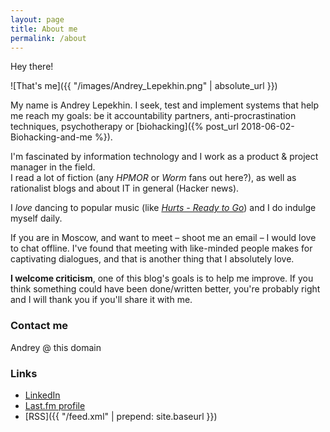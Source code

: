```yaml
---
layout: page
title: About me
permalink: /about
---
```


Hey there!

![That's me]({{ "/images/Andrey_Lepekhin.png" | absolute_url }})

My name is Andrey Lepekhin. 
I seek, test and implement systems that help me reach my goals: be it accountability partners, anti-procrastination techniques, psychotherapy or [biohacking]({% post_url 2018-06-02-Biohacking-and-me %}).



I'm fascinated by information technology and I work as a product & project manager in the field.  
I read a lot of fiction (any _HPMOR_ or _Worm_ fans out here?), as well as rationalist blogs and about IT in general (Hacker news).

I _love_ dancing to popular music (like [_Hurts - Ready to Go_](https://www.youtube.com/watch?v=PP2G3dm_fsc&t=37)) and I do indulge myself daily.  

If you are in Moscow, and want to meet – shoot me an email – I would love to chat offline. I've found that meeting with like-minded people makes for captivating dialogues, and that is another thing that I absolutely love.


**I welcome criticism**, one of this blog's goals is to help me improve. If you think something could have been done/written better, you're probably right and I will thank you if you'll share it with me.

### Contact me

Andrey @ this domain

### Links

* [LinkedIn](https://www.linkedin.com/in/{{site.footer-links.linkedin}})
* [Last.fm profile](http://www.last.fm/user/la_bizzz/)
* [RSS]({{ "/feed.xml" | prepend: site.baseurl }})
